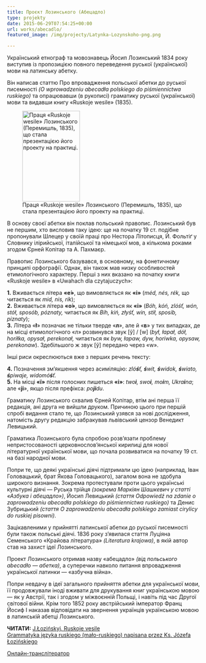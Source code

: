 ```yaml
---
title: Проєкт Лозинського (Абецадло)
type: projekty
date: 2015-06-29T07:54:25+00:00
url: works/abecadlo/
featured_image: /img/projecty/Latynka-Lozynskoho-png.png

---
```

Український етнограф та мовознавець Йосип Лозинський 1834 року виступив із пропозицією повного переведення руської (української) мови на латинську абетку.

<!--more-->

Він написав статтю Про впровадження польської абетки до руської писемності _(O wprowadzeniu abecadła polskiego do piśmiennictwa ruskiego)_ та опрацювавши (в рукописі) граматику руської (української) мови та видавши книгу «Ruskoje wesile» (1835).

  <figure>
     <img style="width: 150px; height: 236px;" src="/img/projecty/Ruskoje_wesile_Lozinskoho_1835.jpg" alt="Праця «Ruskoje wesile» Лозинського (Перемишль, 1835), що стала презентацією його проекту на практиці." />
     <figcaption>Праця «Ruskoje wesile» Лозинського (Перемишль, 1835), що стала презентацією його проекту на практиці.</figcaption>
  </figure>


В основу своєї абетки він поклав польський правопис. Лозинський був не першим, хто висловив таку ідею: ще на початку 19 ст. подібне пропонували Шлецер у своїй праці про Нестора Літописця, Й. Фольтіґ у Словнику ілірийської, італійської та німецької мов, а кількома роками згодом Єрней Копітар та А. Пахмаєр.

Правопис Лозинського базувався, в основному, на фонетичному принципі орфографії. Однак, він також мав низку особливостей етимологічного характеру. Перші з них вказано на початку книги «Ruskoje wesile» в «Uwahach dla czytajuczych»:

**1.** Вживається літера **«е́»**, що вимовляється як **«і»** (_méd, nés, rék,_ що читається як _mid, nis, rik_);  
**2.** Вживається літера **«о́»**, що вимовляється як **«і»** (_Bóh, kóń, zlóśť, wón, stół, sposób, póznaty,_ читається як _Bih, kiń, złyśť, win, stił, sposib, piznaty_);  
**3.** Літера «**ł**» позначає не тільки тверде «**л**», але й «**в**» у тих випадках, де на місці етимологічного «л» розвинувся звук \[ў] / [w\] (_był, łapał, dół, horiłka, opysał, perekonał,_ читається як _byw, łapaw, dyw, horiwka, opysaw, perekonaw_). Здебільшого ж звук [ў] передано через «w».

Інші риси окреслюються вже з перших речень тексту:

**4.** Позначення зм&#8217;якшення через асиміляцію: _zló**ś**ť, **ś**wit, **ś**widok, **ś**wiato, **ś**piwaje, widomó**ś**ť_.  
**5.** На місці **«ї»** після голосних пишеться **«i»**: _two**i**, swo**i**, mo**i**m, Ukra**i**na_; але «**ji**», якщо після префікса: _po**ji**du_.

Граматику Лозинського схвалив Єрней Копітар, втім ані перша її редакція, ані друга не вийшли друком. Причиною цього при першій спробі видання стало те, що Лозинський узявся за нові дослідження, натомість другу редакцію забракував львівський цензор Венедикт Левицький.

Граматика Лозинського була спробою розв&#8217;язати проблему непристосованості церковнослов&#8217;янської кирилиці для нової літературної української мови, що почала розвиватися на початку 19 ст. на базі народної мови.

Попри те, що деякі українські діячі підтримали цю ідею (наприклад, Іван Головацький, брат Якова Головацького), загалом вона не здобула широкого визнання. Зокрема протестували проти цього українські культурні діячі — Руська трійця _(зокрема Маркіян Шашкевич у статті «Азбука і абецадло»)_, Йосип Левицький _(стаття Odpowiedź na zdanie o zaprowadzeniu abecadła polskiego do piśmiennictwa ruskiego)_ та Денис Зубрицький _(стаття O zaprowadzeniu abecadła polskiego zamiast cirylicy do ruskiej pisowni)_.

Зацікавленими у прийнятті латинської абетки до руської писемності були також польські діячі. 1836 року з&#8217;явилася стаття Луціяна Семенського «Крайова література» _(Literatura krajowa)_, в якій автор став на захист ідеї Лозинського.

Проект Лозинського отримав назву «абецадло» _(від польського abecadło — абетка)_, а суперечки навколо питання впровадження української латинки — «азбучна війна».

Попри невдачу в ідеї загального прийняття абетки для української мови, її продовжували іноді вживати для друкування книг українською мовою — як у Австрії, так і згодом у міжвоєнній Польщі, і навіть під час Другої світової війни. Крім того 1852 року австрійський імператор Франц Йосиф I наказав відповідати на звернення українців українською мовою в латинській абетці Лозинського.



**ЧИТАТИ:** <a href="https://books.google.com.ua/books?id=fKJbAAAAcAAJ" target="_blank">J.Łozińskyj. Ruskoje vesile</a> <br> 
<a href="https://books.google.com.ua/books?id=Oz9dAAAAcAAJ" target="_blank">Grammatyka języka ruskiego (mało-ruskiego) napisana przez Ks. Józefa Łozińskiego</a>

<a href="/translit/abecadlo/cyrillic_latin.html" target="_blank">Онлайн-транслітератор</a>